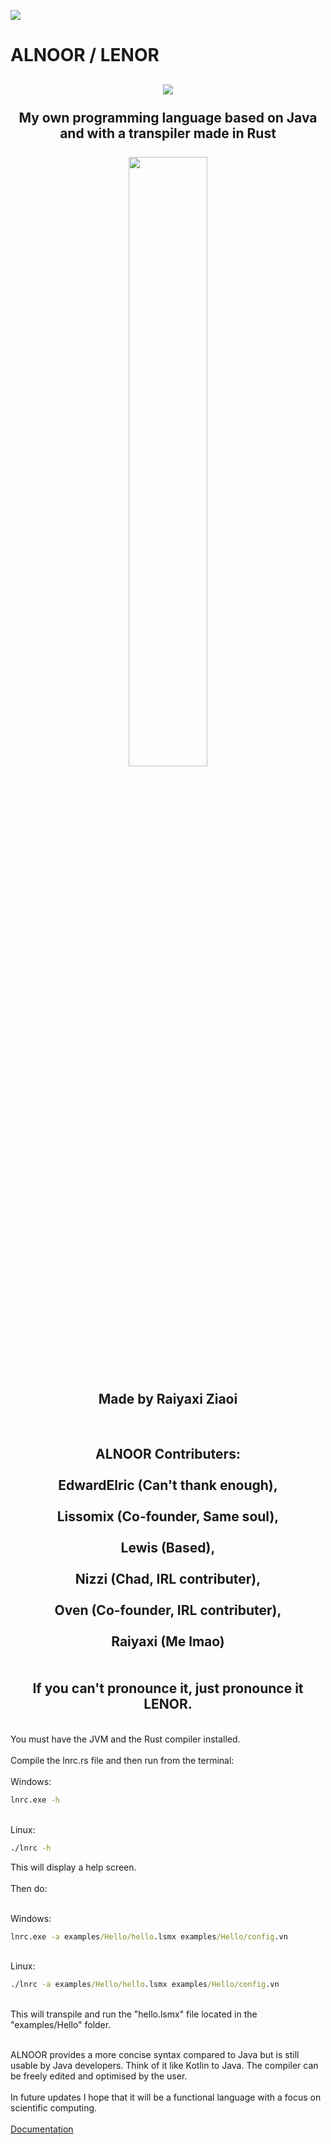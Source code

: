 <img src="https://i.imgur.com/lRzzpEU.png"></img>

# ALNOOR / LENOR

<div align="center"><h2>
<img src="https://i.imgur.com/6YKWjdo.png"></img><br/><br/>
My own programming language based on Java and with a transpiler made in Rust<br/><br/><a href="#">
    <img src="https://i.imgur.com/p9RP9uK.png" width="50%"/>
</a><br/><br/>Made by Raiyaxi Ziaoi
</h2></div>
<br/>
<div align="center"><h2>
ALNOOR Contributers: <br/><br/>EdwardElric (Can't thank enough), <br/><br/>Lissomix (Co-founder, Same soul), <br/><br/>Lewis (Based), <br/><br/>Nizzi (Chad, IRL contributer), <br/><br/>Oven (Co-founder, IRL contributer), <br/><br/>Raiyaxi (Me lmao)<br/><br/><br/>
If you can't pronounce it, just pronounce it LENOR.
</h2></div>
<br/>
You must have the JVM and the Rust compiler installed.
<br/>
<br/>
Compile the lnrc.rs file and then run from the terminal:<br/><br/>
Windows:<br/>

```cmd
lnrc.exe -h
```

<br/>Linux:<br/>

```cmd
./lnrc -h
```

This will display a help screen.<br/><br/>Then do:

<br/>Windows:<br/>

```cmd
lnrc.exe -a examples/Hello/hello.lsmx examples/Hello/config.vn
```

<br/>Linux:<br/>

```cmd
./lnrc -a examples/Hello/hello.lsmx examples/Hello/config.vn
```

<br/> This will transpile and run the "hello.lsmx" file located in the "examples/Hello" folder.
<br/><br/>

ALNOOR provides a more concise syntax compared to Java but is still usable by Java developers. Think of it like Kotlin to Java. The compiler can be freely edited and optimised by the user.
<br/><br/>
In future updates I hope that it will be a functional language with a focus on scientific computing.
<br/><br/>
<a href="https://raiyaxi-ziaoi.github.io/docs.html">Documentation</a>
<br/><br/>
